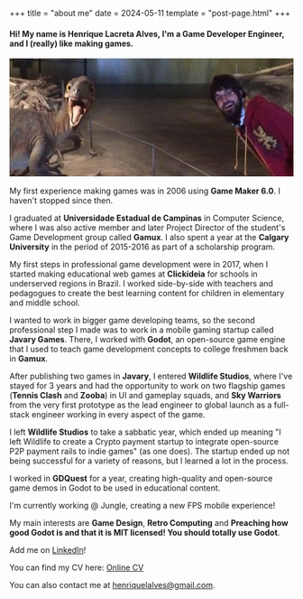 +++
title = "about me"
date = 2024-05-11
template = "post-page.html"
+++

#### Hi! My name is **Henrique Lacreta Alves**, I'm a Game Developer Engineer, and I (really) like making games.

![Photograph of me handsomly smiling to the camera, side-by-side with the statue of a dinosaur, also handsomly smiling to the camera](/images/dinome.png "Photograph of me handsomly smiling to the camera, side-by-side with the statue of a dinosaur, also handsomly smiling to the camera")

My first experience making games was in 2006 using **Game Maker 6.0**. I haven't stopped since then.

I graduated at **Universidade Estadual de Campinas** in Computer Science, where I was also active member and later Project Director of the student's Game Development group called **Gamux**. I also spent a year at the **Calgary University** in the period of 2015-2016 as part of a scholarship program.

My first steps in professional game development were in 2017, when I started making educational web games at **Clickideia** for schools in underserved regions in Brazil. I worked side-by-side with teachers and pedagogues to create the best learning content for children in elementary and middle school.

I wanted to work in bigger game developing teams, so the second professional step I made was to work in a mobile gaming startup called **Javary Games**. There, I worked with **Godot**, an open-source game engine that I used to teach game development concepts to college freshmen back in **Gamux**.

After publishing two games in **Javary**, I entered **Wildlife Studios**, where I've stayed for 3 years and had the opportunity to work on two flagship games (**Tennis Clash** and **Zooba**) in UI and gameplay squads, and **Sky Warriors** from the very first prototype as the lead engineer to global launch as a full-stack engineer working in every aspect of the game.

I left **Wildlife Studios** to take a sabbatic year, which ended up meaning "I left Wildlife to create a Crypto payment startup to integrate open-source P2P payment rails to indie games" (as one does). The startup ended up not being successful for a variety of reasons, but I learned a lot in the process.

I worked in **GDQuest** for a year, creating high-quality and open-source game demos in Godot to be used in educational content.

I'm currently working @ Jungle, creating a new FPS mobile experience!

My main interests are **Game Design**, **Retro Computing** and **Preaching how good Godot is and that it is MIT licensed! You should totally use Godot**.

Add me on [LinkedIn](https://www.linkedin.com/in/henriquelalves/)!

You can find my CV here: <a href="/about/resume/resume.html">Online CV</a> 

You can also contact me at <a class="u-email" href="mailto:henriquelalves@gmail.com">henriquelalves@gmail.com</a>.
